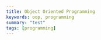 ```yaml
---
title: Object Oriented Programming
keywords: oop, programming
summary: "test"
tags: [programming]
---
```

